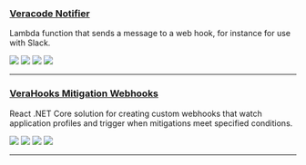 ### [Veracode Notifier](https://github.com/ctcampbell/veracode-notifier)

Lambda function that sends a message to a web hook, for instance for use with Slack.

![](https://img.shields.io/github/stars/ctcampbell/veracode-notifier.svg)
![](https://img.shields.io/github/languages/top/ctcampbell/veracode-notifier)
![](https://img.shields.io/github/contributors/ctcampbell/veracode-notifier)
[![](https://img.shields.io/github/followers/ctcampbell?label=ctcampbell&style=social)](https://github.com/ctcampbell)

---
### [VeraHooks Mitigation Webhooks](https://github.com/sebcoles/VeraHooks)

React .NET Core solution for creating custom webhooks that watch application profiles and trigger when mitigations meet specified conditions.

![](https://img.shields.io/github/stars/sebcoles/VeraHooks.svg)
![](https://img.shields.io/github/languages/top/sebcoles/VeraHooks)
![](https://img.shields.io/github/contributors/sebcoles/VeraHooks)
[![](https://img.shields.io/github/followers/sebcoles?label=sebcoles&style=social)](https://github.com/sebcoles)

---
